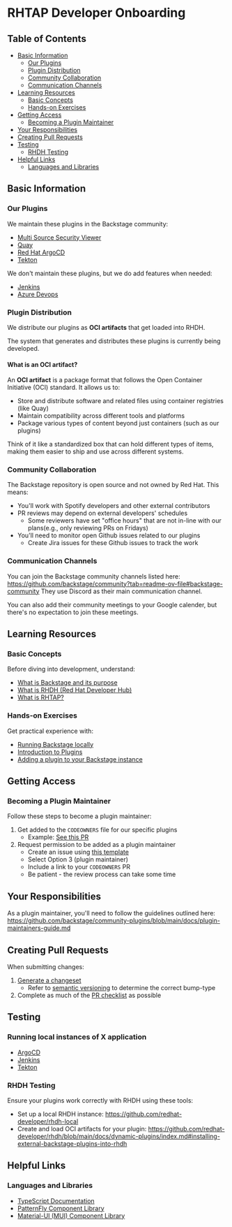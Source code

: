 # RHTAP Developer Onboarding

## Table of Contents
- [Basic Information](#basic-information)
  - [Our Plugins](#our-plugins)
  - [Plugin Distribution](#plugin-distribution)
  - [Community Collaboration](#community-collaboration)
  - [Communication Channels](#communication-channels)
- [Learning Resources](#learning-resources)
  - [Basic Concepts](#basic-concepts)
  - [Hands-on Exercises](#hands-on-exercises)
- [Getting Access](#getting-access)
  - [Becoming a Plugin Maintainer](#becoming-a-plugin-maintainer)
- [Your Responsibilities](#your-responsibilities)
- [Creating Pull Requests](#creating-pull-requests)
- [Testing](#testing)
  - [RHDH Testing](#rhdh-testing)
- [Helpful Links](#helpful-links)
  - [Languages and Libraries](#languages-and-libraries)

## Basic Information

### Our Plugins
We maintain these plugins in the Backstage community:
- [Multi Source Security Viewer](https://github.com/backstage/community-plugins/tree/main/workspaces/multi-source-security-viewer)
- [Quay](https://github.com/backstage/community-plugins/tree/main/workspaces/quay)
- [Red Hat ArgoCD](https://github.com/backstage/community-plugins/tree/main/workspaces/redhat-argocd)
- [Tekton](https://github.com/backstage/community-plugins/tree/main/workspaces/tekton)

We don't maintain these plugins, but we do add features when needed:
- [Jenkins](https://github.com/backstage/community-plugins/tree/main/workspaces/jenkins)
- [Azure Devops](https://github.com/backstage/community-plugins/tree/main/workspaces/azure-devops)

### Plugin Distribution
We distribute our plugins as **OCI artifacts** that get loaded into RHDH.

The system that generates and distributes these plugins is currently being developed.

#### What is an OCI artifact?
An **OCI artifact** is a package format that follows the Open Container Initiative (OCI) standard. It allows us to:

- Store and distribute software and related files using container registries (like Quay)
- Maintain compatibility across different tools and platforms
- Package various types of content beyond just containers (such as our plugins)

Think of it like a standardized box that can hold different types of items, making them easier to ship and use across different systems.

### Community Collaboration
The Backstage repository is open source and not owned by Red Hat. This means:
- You'll work with Spotify developers and other external contributors
- PR reviews may depend on external developers' schedules
  - Some reviewers have set "office hours" that are not in-line with our plans(e.g., only reviewing PRs on Fridays)
- You'll need to monitor open Github issues related to our plugins
	- Create Jira issues for these Github issues to track the work

### Communication Channels
You can join the Backstage community channels listed here: https://github.com/backstage/community?tab=readme-ov-file#backstage-community
They use Discord as their main communication channel.

You can also add their community meetings to your Google calender, but there's no expectation to join these meetings.

## Learning Resources

### Basic Concepts
Before diving into development, understand:
- [What is Backstage and its purpose](https://backstage.spotify.com/learn/backstage-for-all/)
- [What is RHDH (Red Hat Developer Hub)](https://github.com/redhat-developer/rhdh?tab=readme-ov-file#purpose)
- [What is RHTAP?](./RHTAP/README.md)

### Hands-on Exercises
Get practical experience with:
- [Running Backstage locally](https://backstage.spotify.com/learn/standing-up-backstage/)
- [Introduction to Plugins](https://backstage.io/docs/plugins/)
- [Adding a plugin to your Backstage instance](https://github.com/backstage/community-plugins/tree/main/workspaces/quay/plugins/quay#installation)

## Getting Access

### Becoming a Plugin Maintainer
Follow these steps to become a plugin maintainer:
1. Get added to the `CODEOWNERS` file for our specific plugins
   - Example: [See this PR](https://github.com/backstage/community-plugins/pull/2094)
2. Request permission to be added as a plugin maintainer
   - Create an issue using [this template](https://github.com/backstage/community/issues/206)
   - Select Option 3 (plugin maintainer)
   - Include a link to your `CODEOWNERS` PR
   - Be patient - the review process can take some time

## Your Responsibilities
As a plugin maintainer, you'll need to follow the guidelines outlined here:
https://github.com/backstage/community-plugins/blob/main/docs/plugin-maintainers-guide.md

## Creating Pull Requests
When submitting changes:
1. [Generate a changeset](https://github.com/backstage/community-plugins/blob/main/CONTRIBUTING.md#creating-changesets)
   - Refer to [semantic versioning](https://semver.org/) to determine the correct bump-type
2. Complete as much of the [PR checklist](https://github.com/backstage/community-plugins/blob/main/CONTRIBUTING.md#submitting-a-pull-request) as possible

## Testing

### Running local instances of X application
- [ArgoCD](./ArgoCD/README.md)
- [Jenkins](./Jenkins/README.md)
- [Tekton](./Tekton/README.md)

### RHDH Testing
Ensure your plugins work correctly with RHDH using these tools:
- Set up a local RHDH instance: https://github.com/redhat-developer/rhdh-local
- Create and load OCI artifacts for your plugin: https://github.com/redhat-developer/rhdh/blob/main/docs/dynamic-plugins/index.md#installing-external-backstage-plugins-into-rhdh

## Helpful Links
### Languages and Libraries
- [TypeScript Documentation](https://www.typescriptlang.org/docs/)
- [PatternFly Component Library](https://www.patternfly.org/)
- [Material-UI (MUI) Component Library](https://mui.com/)
